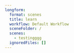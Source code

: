 ```yaml
---
longform:
  format: scenes
  title: learn
  workflow: Default Workflow
  sceneFolder: /
  scenes:
    - testingggg
  ignoredFiles: []
---
```

